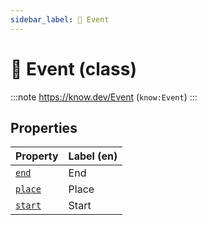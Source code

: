 ```yaml
---
sidebar_label: 📅 Event
---
```


# 📅 Event (class)

:::note
https://know.dev/Event
(`know:Event`)
:::

## Properties

| Property          | Label (en)     |
| ----------------- | -------------- |
| [`end`]           | End            |
| [`place`]         | Place          |
| [`start`]         | Start          |

[`end`]: /end
[`place`]: /place
[`start`]: /start
